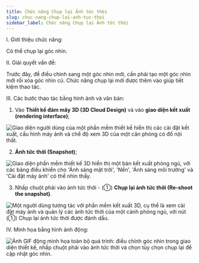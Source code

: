 ```yaml
---
title: Chức năng Chụp lại Ảnh tức thời
slug: chuc-nang-chup-lai-anh-tuc-thoi
sidebar_label: Chức năng Chụp lại Ảnh tức thời
---
```


I. Giới thiệu chức năng:

Có thể chụp lại góc nhìn.

II. Giải quyết vấn đề:

Trước đây, để điều chỉnh sang một góc nhìn mới, cần phải tạo một góc nhìn mới rồi xóa góc nhìn cũ. Chức năng chụp lại mới được thêm vào giúp tiết kiệm thao tác.

III. Các bước thao tác bằng hình ảnh và văn bản:

1. Vào **Thiết kế đám mây 3D (3D Cloud Design)** và vào **giao diện kết xuất (rendering interface)**;

![Giao diện người dùng của một phần mềm thiết kế hiển thị các cài đặt kết xuất, cấu hình máy ảnh và chế độ xem 3D của một căn phòng có đồ nội thất.](https://storage.googleapis.com/jegavn_kb/images/dd365b11-5b09-41c4-a513-b01763cca4ba.png)

2. **Ảnh tức thời (Snapshot)**;

![Giao diện phần mềm thiết kế 3D hiển thị một bản kết xuất phòng ngủ, với các bảng điều khiển cho 'Ánh sáng mặt trời', 'Nền', 'Ánh sáng môi trường' và 'Cài đặt máy ảnh' có thể nhìn thấy.](https://storage.googleapis.com/jegavn_kb/images/374fe5ec-019e-4657-838c-8a445bd872ff.png)

3. Nhấp chuột phải vào ảnh tức thời - (①) **Chụp lại ảnh tức thời (Re-shoot the snapshot)**.

![Một người dùng tương tác với phần mềm kết xuất 3D, cụ thể là xem cài đặt máy ảnh và quản lý các ảnh tức thời của một cảnh phòng ngủ, với nút (①) Chụp lại ảnh tức thời được đánh dấu.](https://storage.googleapis.com/jegavn_kb/images/2badce46-1781-42a9-b30f-fe4c82e9dce5.png)

IV. Minh họa bằng hình ảnh động:

![Ảnh GIF động minh họa toàn bộ quá trình: điều chỉnh góc nhìn trong giao diện thiết kế, nhấp chuột phải vào ảnh tức thời và chọn tùy chọn chụp lại để cập nhật góc nhìn.](https://storage.googleapis.com/jegavn_kb/images/e26c146e-4410-4b72-ba17-bccd432fff18.gif)